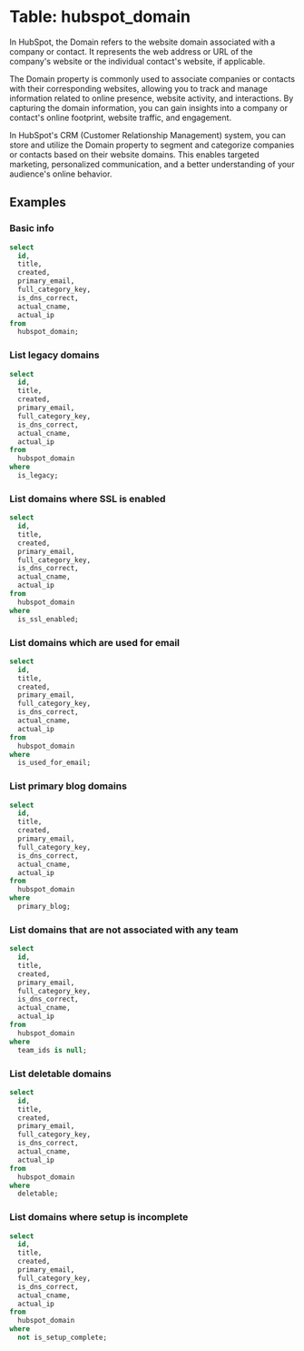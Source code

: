 # Table: hubspot_domain

In HubSpot, the Domain refers to the website domain associated with a company or contact. It represents the web address or URL of the company's website or the individual contact's website, if applicable.

The Domain property is commonly used to associate companies or contacts with their corresponding websites, allowing you to track and manage information related to online presence, website activity, and interactions. By capturing the domain information, you can gain insights into a company or contact's online footprint, website traffic, and engagement.

In HubSpot's CRM (Customer Relationship Management) system, you can store and utilize the Domain property to segment and categorize companies or contacts based on their website domains. This enables targeted marketing, personalized communication, and a better understanding of your audience's online behavior.

## Examples

### Basic info

```sql
select
  id,
  title,
  created,
  primary_email,
  full_category_key,
  is_dns_correct,
  actual_cname,
  actual_ip
from
  hubspot_domain;
```

### List legacy domains

```sql
select
  id,
  title,
  created,
  primary_email,
  full_category_key,
  is_dns_correct,
  actual_cname,
  actual_ip
from
  hubspot_domain
where
  is_legacy;
```

### List domains where SSL is enabled

```sql
select
  id,
  title,
  created,
  primary_email,
  full_category_key,
  is_dns_correct,
  actual_cname,
  actual_ip
from
  hubspot_domain
where
  is_ssl_enabled;
```

### List domains which are used for email

```sql
select
  id,
  title,
  created,
  primary_email,
  full_category_key,
  is_dns_correct,
  actual_cname,
  actual_ip
from
  hubspot_domain
where
  is_used_for_email;
```

### List primary blog domains

```sql
select
  id,
  title,
  created,
  primary_email,
  full_category_key,
  is_dns_correct,
  actual_cname,
  actual_ip
from
  hubspot_domain
where
  primary_blog;
```

### List domains that are not associated with any team

```sql
select
  id,
  title,
  created,
  primary_email,
  full_category_key,
  is_dns_correct,
  actual_cname,
  actual_ip
from
  hubspot_domain
where
  team_ids is null;
```

### List deletable domains

```sql
select
  id,
  title,
  created,
  primary_email,
  full_category_key,
  is_dns_correct,
  actual_cname,
  actual_ip
from
  hubspot_domain
where
  deletable;
```

### List domains where setup is incomplete

```sql
select
  id,
  title,
  created,
  primary_email,
  full_category_key,
  is_dns_correct,
  actual_cname,
  actual_ip
from
  hubspot_domain
where
  not is_setup_complete;
```